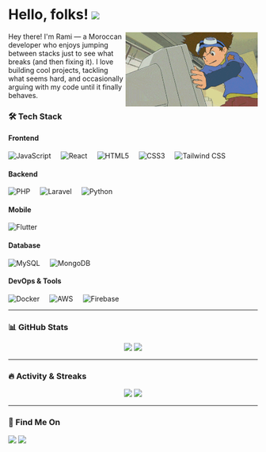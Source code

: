 # Hello, folks! <img src="https://raw.githubusercontent.com/MartinHeinz/MartinHeinz/master/wave.gif" width="30px" />

<img align="right" height="150" src="https://github.com/Rami-Youssef/Rami-Youssef/blob/main/FIX.gif" />

Hey there! I'm Rami — a Moroccan developer who enjoys jumping between stacks just to see what breaks (and then fixing it). I love building cool projects, tackling what seems hard, and occasionally arguing with my code until it finally behaves.


### 🛠️ Tech Stack

#### Frontend
<div align="left">
  <img src="https://cdn.jsdelivr.net/gh/devicons/devicon/icons/javascript/javascript-original.svg" height="30" alt="JavaScript" />
  <img width="12"/>
  <img src="https://cdn.jsdelivr.net/gh/devicons/devicon/icons/react/react-original.svg" height="30" alt="React" />
  <img width="12"/>
  <img src="https://cdn.jsdelivr.net/gh/devicons/devicon/icons/html5/html5-original.svg" height="30" alt="HTML5" />
  <img width="12"/>
  <img src="https://cdn.jsdelivr.net/gh/devicons/devicon/icons/css3/css3-original.svg" height="30" alt="CSS3" />
  <img width="12"/>
  <img src="https://www.vectorlogo.zone/logos/tailwindcss/tailwindcss-icon.svg" height="30" alt="Tailwind CSS" />
</div>

#### Backend
<div align="left">
  <img src="https://cdn.jsdelivr.net/gh/devicons/devicon/icons/php/php-original.svg" height="30" alt="PHP" />
  <img width="12"/>
  <img src="https://cdn.jsdelivr.net/gh/devicons/devicon/icons/laravel/laravel-original.svg" height="30" alt="Laravel" />
  <img width="12"/>
  <img src="https://cdn.jsdelivr.net/gh/devicons/devicon/icons/python/python-original.svg" height="30" alt="Python" />
</div>

#### Mobile
<div align="left">
  <img src="https://cdn.jsdelivr.net/gh/devicons/devicon/icons/flutter/flutter-original.svg" height="30" alt="Flutter" />
</div>

#### Database
<div align="left">
  <img src="https://cdn.jsdelivr.net/gh/devicons/devicon/icons/mysql/mysql-original.svg" height="30" alt="MySQL" />
  <img width="12"/>
  <img src="https://cdn.jsdelivr.net/gh/devicons/devicon/icons/mongodb/mongodb-original.svg" height="30" alt="MongoDB" />
</div>

#### DevOps & Tools
<div align="left">
  <img src="https://cdn.jsdelivr.net/gh/devicons/devicon/icons/docker/docker-original.svg" height="30" alt="Docker" />
  <img width="12"/>
  <img src="https://cdn.jsdelivr.net/gh/devicons/devicon/icons/amazonwebservices/amazonwebservices-original.svg" height="30" alt="AWS" />
  <img width="12"/>
  <img src="https://cdn.jsdelivr.net/gh/devicons/devicon/icons/firebase/firebase-plain.svg" height="30" alt="Firebase" />
</div>




---

### 📊 GitHub Stats

<div align="center">
  <img src="https://github-readme-stats.vercel.app/api?username=Rami-Youssef&show_icons=true&include_all_commits=true&theme=dracula&hide_border=true" height="150" />
  <img src="https://github-readme-stats.vercel.app/api/top-langs?username=Rami-Youssef&layout=compact&langs_count=8&theme=dracula&hide_border=true" height="150" />
</div>

---

### 🔥 Activity & Streaks

<div align="center">
  <img src="https://github-readme-streak-stats.herokuapp.com/?user=Rami-Youssef&theme=dark&hide_border=true" height="150" />
  <img src="https://github-contributor-stats.vercel.app/api?username=Rami-Youssef&limit=5" height="150" />
</div>

---

### 📣 Find Me On

<div align="left">
  <img src="https://img.shields.io/static/v1?message=Youtube&logo=youtube&label=&color=FF0000&logoColor=white&labelColor=&style=for-the-badge" height="35" />
  <img src="https://img.shields.io/static/v1?message=Instagram&logo=instagram&label=&color=E4405F&logoColor=white&labelColor=&style=for-the-badge" height="35" />
</div>
